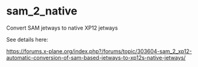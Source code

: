 # sam_2_native
Convert SAM jetways to native XP12 jetways

See details here:

https://forums.x-plane.org/index.php?/forums/topic/303604-sam_2_xp12-automatic-conversion-of-sam-based-jetways-to-xp12s-native-jetways/
